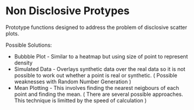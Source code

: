 # Non Disclosive Protypes

Prototype functions designed to address the problem of disclosive scatter plots.

Possible Solutions:

- Bubbble Plot - Similar to a heatmap but using size of point to represent density 
- Simulated Data - Overlays synthetic data over the real data so it is not possible to work out whether a point is real or synthetic. ( Possible weaknesses with Random Number Generation )
- Mean Plotting - This involves finding the nearest neigbours of each point and finding the mean. ( There are several possible approaches. This technique is limitted by the speed of calculation )
